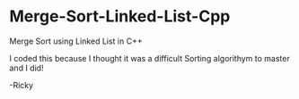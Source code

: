 # Merge-Sort-Linked-List-Cpp
Merge Sort using Linked List in C++

I coded this because I thought it was a difficult Sorting algorithym to master and I did!

-Ricky
